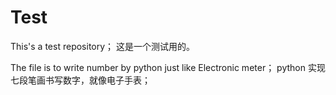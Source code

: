 # Test
This's a test repository；
这是一个测试用的。

The file is to write number by python just like Electronic meter；
python 实现七段笔画书写数字，就像电子手表；
